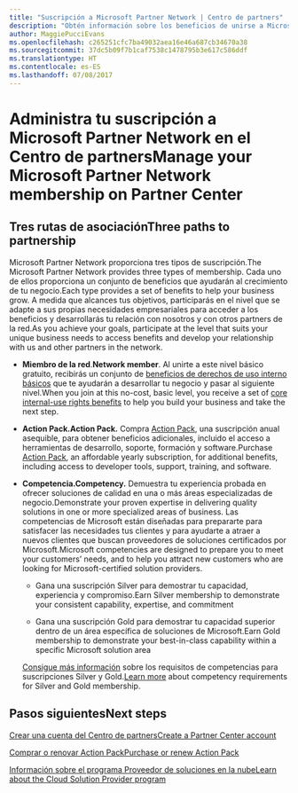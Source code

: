 ```yaml
---
title: "Suscripción a Microsoft Partner Network | Centro de partners"
description: "Obtén información sobre los beneficios de unirse a Microsoft Partner Network."
author: MaggiePucciEvans
ms.openlocfilehash: c265251cfc7ba49032aea16e46a687cb34670a38
ms.sourcegitcommit: 37dc5b09f7b1caf7538c1478795b3e617c586ddf
ms.translationtype: HT
ms.contentlocale: es-ES
ms.lasthandoff: 07/08/2017
---
```

# <a name="manage-your-microsoft-partner-network-membership-on-partner-center"></a><span data-ttu-id="f412f-103">Administra tu suscripción a Microsoft Partner Network en el Centro de partners</span><span class="sxs-lookup"><span data-stu-id="f412f-103">Manage your Microsoft Partner Network membership on Partner Center</span></span>

## <a name="three-paths-to-partnership"></a><span data-ttu-id="f412f-104">Tres rutas de asociación</span><span class="sxs-lookup"><span data-stu-id="f412f-104">Three paths to partnership</span></span>

<span data-ttu-id="f412f-105">Microsoft Partner Network proporciona tres tipos de suscripción.</span><span class="sxs-lookup"><span data-stu-id="f412f-105">The Microsoft Partner Network provides three types of membership.</span></span> <span data-ttu-id="f412f-106">Cada uno de ellos proporciona un conjunto de beneficios que ayudarán al crecimiento de tu negocio.</span><span class="sxs-lookup"><span data-stu-id="f412f-106">Each type provides a set of benefits to help your business grow.</span></span> <span data-ttu-id="f412f-107">A medida que alcances tus objetivos, participarás en el nivel que se adapte a sus propias necesidades empresariales para acceder a los beneficios y desarrollarás tu relación con nosotros y con otros partners de la red.</span><span class="sxs-lookup"><span data-stu-id="f412f-107">As you achieve your goals, participate at the level that suits your unique business needs to access benefits and develop your relationship with us and other partners in the network.</span></span>

-   <span data-ttu-id="f412f-108">**Miembro de la red**.</span><span class="sxs-lookup"><span data-stu-id="f412f-108">**Network member**.</span></span> <span data-ttu-id="f412f-109">Al unirte a este nivel básico gratuito, recibirás un conjunto de [beneficios de derechos de uso interno básicos]( https://partner.microsoft.com/membership/core-benefits) que te ayudarán a desarrollar tu negocio y pasar al siguiente nivel.</span><span class="sxs-lookup"><span data-stu-id="f412f-109">When you join at this no-cost, basic level, you receive a set of [core internal-use rights benefits]( https://partner.microsoft.com/membership/core-benefits) to help you build your business and take the next step.</span></span>

-   **<span data-ttu-id="f412f-110">Action Pack.</span><span class="sxs-lookup"><span data-stu-id="f412f-110">Action Pack.</span></span>** <span data-ttu-id="f412f-111">Compra [Action Pack](mpn-get-action-pack.md), una suscripción anual asequible, para obtener beneficios adicionales, incluido el acceso a herramientas de desarrollo, soporte, formación y software.</span><span class="sxs-lookup"><span data-stu-id="f412f-111">Purchase [Action Pack](mpn-get-action-pack.md), an affordable yearly subscription, for additional benefits, including access to developer tools, support, training, and software.</span></span>

-   **<span data-ttu-id="f412f-112">Competencia.</span><span class="sxs-lookup"><span data-stu-id="f412f-112">Competency.</span></span>** <span data-ttu-id="f412f-113">Demuestra tu experiencia probada en ofrecer soluciones de calidad en una o más áreas especializadas de negocio.</span><span class="sxs-lookup"><span data-stu-id="f412f-113">Demonstrate your proven expertise in delivering quality solutions in one or more specialized areas of business.</span></span> <span data-ttu-id="f412f-114">Las competencias de Microsoft están diseñadas para prepararte para satisfacer las necesidades tus clientes y para ayudarte a atraer a nuevos clientes que buscan proveedores de soluciones certificados por Microsoft.</span><span class="sxs-lookup"><span data-stu-id="f412f-114">Microsoft competencies are designed to prepare you to meet your customers’ needs, and to help you attract new customers who are looking for Microsoft-certified solution providers.</span></span> 

    -   <span data-ttu-id="f412f-115">Gana una suscripción Silver para demostrar tu capacidad, experiencia y compromiso.</span><span class="sxs-lookup"><span data-stu-id="f412f-115">Earn Silver membership to demonstrate your consistent capability, expertise, and commitment</span></span>

    -   <span data-ttu-id="f412f-116">Gana una suscripción Gold para demostrar tu capacidad superior dentro de un área específica de soluciones de Microsoft.</span><span class="sxs-lookup"><span data-stu-id="f412f-116">Earn Gold membership to demonstrate your best-in-class capability within a specific Microsoft solution area</span></span>

    <span data-ttu-id="f412f-117">[Consigue más información](learn-about-competencies.md) sobre los requisitos de competencias para suscripciones Silver y Gold.</span><span class="sxs-lookup"><span data-stu-id="f412f-117">[Learn more](learn-about-competencies.md) about competency requirements for Silver and Gold membership.</span></span>


## <a name="next-steps"></a><span data-ttu-id="f412f-118">Pasos siguientes</span><span class="sxs-lookup"><span data-stu-id="f412f-118">Next steps</span></span>

[<span data-ttu-id="f412f-119">Crear una cuenta del Centro de partners</span><span class="sxs-lookup"><span data-stu-id="f412f-119">Create a Partner Center account</span></span>](mpn-create-a-partner-center-account.md)

[<span data-ttu-id="f412f-120">Comprar o renovar Action Pack</span><span class="sxs-lookup"><span data-stu-id="f412f-120">Purchase or renew Action Pack</span></span>](mpn-get-action-pack.md)

[<span data-ttu-id="f412f-121">Información sobre el programa Proveedor de soluciones en la nube</span><span class="sxs-lookup"><span data-stu-id="f412f-121">Learn about the Cloud Solution Provider program</span></span>](https://partner.microsoft.com/cloud-solution-provider)


